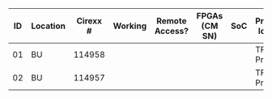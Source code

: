 |  ID | Location      | Cirexx # |Working | Remote Access? | FPGAs (CM SN) | SoC | Proposed location | notes |
| --- | ---           | --- | ---     | ---            | ---           | --- | ---               | ---   |
| 01 | BU | 114958 |         |                |               |     | TF Project        |   |
| 02 | BU | 114957   |     |                |               |     | TF Project        |   |
